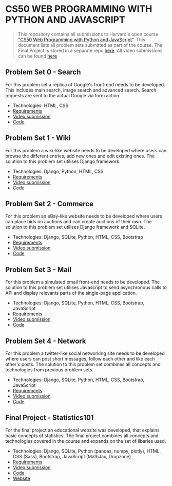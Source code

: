 # CS50 WEB PROGRAMMING WITH PYTHON AND JAVASCRIPT

>This repository contains all submissions to Harvard's open course ["CS50 Web Programming with Python and JavaScript"](https://cs50.harvard.edu/web/2020/). This document lists all problem sets submitted as part of the course. The Final Project is stored in a separate repo [here](https://github.com/VikSil/Statistics101). All video submissions can be found [here](https://youtube.com/playlist?list=PLWOGMQeCra7LaScibYFzl59-Qu6ClBA5y&feature=shared)

## Problem Set 0 - Search

For this problem set a replica of Google's front-end needs to be developed. This includes main search, image search and advanced search. Search requests are sent to the actual Google via form action. 

+ Technologies: HTML, CSS
+ [Requirements](https://cs50.harvard.edu/web/2020/projects/0/search/)
+ [Video submission](https://youtu.be/CznRTOHmMr0)
+ [Code](https://github.com/VikSil/CS50Web/tree/trunk/problem_sets/0_search)


## Problem Set 1 - Wiki

For this problem a wiki-like website needs to be developed where users can browse the different entries, add new ones and edit existing ones. The solution to this problem set utilises Django framework.

+ Technologies: Django, Python, HTML, CSS
+ [Requirements](https://cs50.harvard.edu/web/2020/projects/1/wiki/)
+ [Video submission](https://youtu.be/e2JhwnXaUZg)
+ [Code](https://github.com/VikSil/CS50Web/tree/trunk/problem_sets/1_CS50_wiki)


## Problem Set 2 - Commerce

For this problem an eBay-like website needs to be developed where users can place bids on auctions and can create auctions of their own. The solution to this problem set utilises Django framework and SQLite.

+ Technologies: Django, SQLite, Python, HTML, CSS, Bootstrap
+ [Requirements](https://cs50.harvard.edu/web/2020/projects/2/commerce/)
+ [Video submission](https://youtu.be/V4-v88ylnH0)
+ [Code](https://github.com/VikSil/CS50Web/tree/trunk/problem_sets/2_commerce)

## Problem Set 3 - Mail

For this problem a simulated email front-end needs to be developed. The solution to this problem set utilises Javascript to send asynchronous calls to API and display relevants parts of the single-page application.

+ Technologies: Django, SQLite, Python, HTML, CSS, Bootstrap, JavaScript
+ [Requirements](https://cs50.harvard.edu/web/2020/projects/3/mail/)
+ [Video submission](https://youtu.be/X9DTrJSlbCY)
+ [Code](https://github.com/VikSil/CS50Web/tree/trunk/problem_sets/3_mail)

## Problem Set 4 - Network

For this problem a twitter-like social networking site needs to be developed where users can post short messages, follow each other and like each other's posts. The solution to this problem set combines all concepts and technologies from previous problem sets.

+ Technologies: Django, SQLite, Python, HTML, CSS, Bootstrap, JavaScript
+ [Requirements](https://cs50.harvard.edu/web/2020/projects/4/network/)
+ [Video submission](https://youtu.be/a8wbNPhpiZk)
+ [Code](https://github.com/VikSil/CS50Web/tree/trunk/problem_sets/4_network)

## Final Project - Statistics101

For the final project an educational website was developed, that explains basic concepts of statistics. The final project combines all concepts and technologies covered in the course and expands on the set of libaries used.

+ Technologies: Django, SQLite, Python (pandas, numpy, plotly), HTML, CSS (Sass), Bootstrap, JavaScript (MathJax, Dropzone)
+ [Requirements](https://cs50.harvard.edu/web/2020/projects/final/capstone/)
+ [Video submission](https://youtu.be/sdl8YkIIXxA)
+ [Code](https://github.com/VikSil/Statistics101)
+ [Website](https://viksil.pythonanywhere.com/statistics101)
